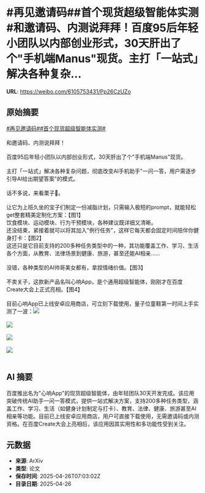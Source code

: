 # #再见邀请码##首个现货超级智能体实测#和邀请码、内测说拜拜！百度95后年轻小团队以内部创业形式，30天肝出了个"手机端Manus"现货。主打「一站式」解决各种复杂...

**URL**: https://weibo.com/6105753431/Pp26CzUZo

## 原始摘要

<a href="https://m.weibo.cn/search?containerid=231522type%3D1%26t%3D10%26q%3D%23%E5%86%8D%E8%A7%81%E9%82%80%E8%AF%B7%E7%A0%81%23&amp;extparam=%23%E5%86%8D%E8%A7%81%E9%82%80%E8%AF%B7%E7%A0%81%23" data-hide=""><span class="surl-text">#再见邀请码#</span></a><a href="https://m.weibo.cn/search?containerid=231522type%3D1%26t%3D10%26q%3D%23%E9%A6%96%E4%B8%AA%E7%8E%B0%E8%B4%A7%E8%B6%85%E7%BA%A7%E6%99%BA%E8%83%BD%E4%BD%93%E5%AE%9E%E6%B5%8B%23&amp;extparam=%23%E9%A6%96%E4%B8%AA%E7%8E%B0%E8%B4%A7%E8%B6%85%E7%BA%A7%E6%99%BA%E8%83%BD%E4%BD%93%E5%AE%9E%E6%B5%8B%23" data-hide=""><span class="surl-text">#首个现货超级智能体实测#</span></a><br><br>和邀请码、内测说拜拜！<br><br>百度95后年轻小团队以内部创业形式，30天肝出了个"手机端Manus"现货。<br><br>主打「一站式」解决各种复杂问题，彻底改变AI手机助手"一问一答，用户需逐步引导AI给出期望答案"的模式。<br><br>话不多说，来看栗子🌰。<br><br>让它为上班久坐的宝子们制定一份减脂计划，只需输入极短的prompt，就能轻松get整套精美定制化方案：【图1】 <br>饮食模块、运动模块、行为干预模块，各种建议既详细又清晰。  <br>还没结束，紧接着就可以将其加入"例行任务"，这样它每天都会固定时间陪伴你健身打卡：【图2】  <br>这还只是它目前支持的200多种任务类型中的一种，其功能覆盖工作、学习、生活各个方面，从教育、法律场景到健康、旅游，甚至还能AI相亲……<br><br>没错，各种类型的AI帅哥美女都有，拿捏情绪价值。【图3】<br><br>不卖关子，这款新产品名叫心响App，是个通用超级智能体，刚刚才在百度Create大会上正式亮相。【图4】<br><br>目前心响App已上线安卓应用商店，可立刻下载使用，量子位童鞋第一时间上手实测了一波：<img style="" src="https://tvax1.sinaimg.cn/large/006Fd7o3gy1i0u43usvhzg309w0l04qp.gif" referrerpolicy="no-referrer"><br><br><img style="" src="https://tvax2.sinaimg.cn/large/006Fd7o3gy1i0u442z1zag309w0k8b2e.gif" referrerpolicy="no-referrer"><br><br><img style="" src="https://tvax3.sinaimg.cn/large/006Fd7o3gy1i0u43tr6txg309w0k8qk5.gif" referrerpolicy="no-referrer"><br><br><img style="" src="https://tvax1.sinaimg.cn/large/006Fd7o3gy1i0u46bsgflj30ma096q3t.jpg" referrerpolicy="no-referrer"><br><br>

## AI 摘要

百度推出名为"心响App"的现货超级智能体，由年轻团队30天开发完成。该应用突破传统AI助手一问一答模式，提供一站式解决方案，支持200多种任务类型，涵盖工作、学习、生活（如健身计划制定与打卡）、教育、法律、健康、旅游甚至AI相亲等功能。目前已上线安卓应用商店，用户可直接下载使用，无需邀请码或内测资格。在百度Create大会上亮相后，该应用因其实用性和多功能性受到关注。

## 元数据

- **来源**: ArXiv
- **类型**: 论文
- **保存时间**: 2025-04-26T07:03:02Z
- **目录日期**: 2025-04-26
